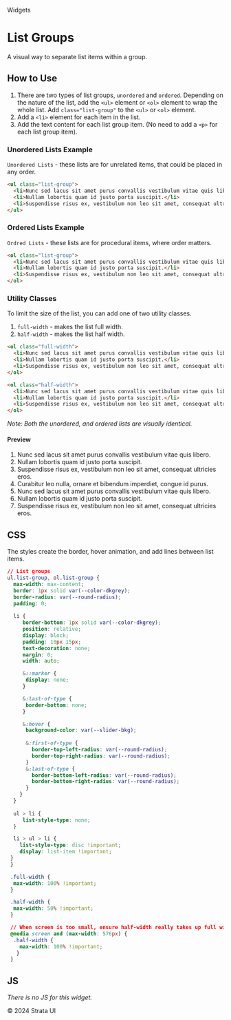 <p class="section-text">Widgets</p>

# List Groups

A visual way to separate list items within a group.

## How to Use

1. There are two types of list groups, `unordered` and `ordered`. Depending on the nature of the list, add the `<ul>` element or `<ol>` element to wrap the whole list. Add `class="list-group"` to the `<ul>` or `<ol>` element.
2. Add a `<li>` element for each item in the list.
3. Add the text content for each list group item. (No need to add a `<p>` for each list group item).

### Unordered Lists Example

`Unordered Lists` - these lists are for unrelated items, that could be placed in any order.

```html
<ul class="list-group">
  <li>Nunc sed lacus sit amet purus convallis vestibulum vitae quis libero.</li>
  <li>Nullam lobortis quam id justo porta suscipit.</li>
  <li>Suspendisse risus ex, vestibulum non leo sit amet, consequat ultricies eros. </li>
</ul>
```

### Ordered Lists Example

`Ordred Lists` - these lists are for procedural items, where order matters.

```html
<ol class="list-group">
  <li>Nunc sed lacus sit amet purus convallis vestibulum vitae quis libero.</li>
  <li>Nullam lobortis quam id justo porta suscipit.</li>
  <li>Suspendisse risus ex, vestibulum non leo sit amet, consequat ultricies eros. </li>
</ol>
```

### Utility Classes

To limit the size of the list, you can add one of two utility classes.

1. `full-width` - makes the list full width.
2. `half-width` - makes the list half width.

```html
<ol class="full-width">
  <li>Nunc sed lacus sit amet purus convallis vestibulum vitae quis libero.</li>
  <li>Nullam lobortis quam id justo porta suscipit.</li>
  <li>Suspendisse risus ex, vestibulum non leo sit amet, consequat ultricies eros. </li>
</ol>
```

```html
<ol class="half-width">
  <li>Nunc sed lacus sit amet purus convallis vestibulum vitae quis libero.</li>
  <li>Nullam lobortis quam id justo porta suscipit.</li>
  <li>Suspendisse risus ex, vestibulum non leo sit amet, consequat ultricies eros. </li>
</ol>
```

_Note: Both the unordered, and ordered lists are visually identical._

#### Preview

<div class="example-container">
  <ol class="list-group full-width">
    <li class="list-group-item">Nunc sed lacus sit amet purus convallis vestibulum vitae quis libero.</li>
    <li class="list-group-item">Nullam lobortis quam id justo porta suscipit.</li>
    <li class="list-group-item">Suspendisse risus ex, vestibulum non leo sit amet, consequat ultricies eros.
    </li>
    <li class="list-group-item">Curabitur leo nulla, ornare et bibendum imperdiet, congue id purus.</li>
    <li class="list-group-item">Nunc sed lacus sit amet purus convallis vestibulum vitae quis libero.</li>
    <li class="list-group-item">Nullam lobortis quam id justo porta suscipit.</li>
    <li class="list-group-item">Suspendisse risus ex, vestibulum non leo sit amet, consequat ultricies eros.
    </li>
  </ordered-list-group>
</ol>
</div>

## CSS

The styles create the border, hover animation, and add lines between list items.

```css
// List groups
ul.list-group, ol.list-group {
  max-width: max-content;
  border: 1px solid var(--color-dkgrey);
  border-radius: var(--round-radius);
  padding: 0;
 
  li {
     border-bottom: 1px solid var(--color-dkgrey);
     position: relative;
     display: block;
     padding: 10px 15px;
     text-decoration: none;
     margin: 0;
     width: auto;

     &::marker {
      display: none;
     }

     &:last-of-type {
      border-bottom: none;
     }

     &:hover {
      background-color: var(--slider-bkg);
     
      &:first-of-type {
        border-top-left-radius: var(--round-radius);
        border-top-right-radius: var(--round-radius);
      }
      &:last-of-type {
        border-bottom-left-radius: var(--round-radius);
        border-bottom-right-radius: var(--round-radius);
      }
    }
  }
 
  ul > li {
     list-style-type: none;
  }

  li > ul > li {
    list-style-type: disc !important;
    display: list-item !important;
 }
 }

 .full-width {
  max-width: 100% !important;
 }

 .half-width {
  max-width: 50% !important;
 }

 // When screen is too small, ensure half-width really takes up full width
 @media screen and (max-width: 576px) {
  .half-width {
    max-width: 100% !important;
   }
 }
```

## JS

_There is no JS for this widget._

  <div class="footer">
    <p>&copy; 2024 Strata UI</p>
  </div>
